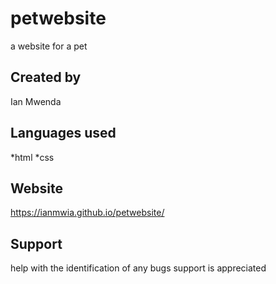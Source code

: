 # petwebsite
a website for a pet
## Created by
Ian Mwenda
## Languages used
*html
*css
## Website
https://ianmwia.github.io/petwebsite/
##  Support
help with the identification of any bugs
support is appreciated
